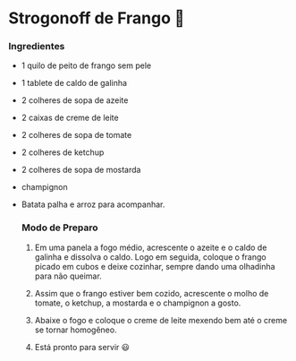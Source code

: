 # Strogonoff de Frango :chicken:

### Ingredientes

* 1 quilo de peito de frango sem pele

* 1 tablete de caldo de galinha

* 2 colheres de sopa de azeite

* 2 caixas de creme de leite

* 2 colheres de sopa de tomate

* 2 colheres de ketchup

* 2 colheres de sopa de mostarda

* champignon

* Batata palha e arroz para acompanhar.

  ### Modo de Preparo

  1. Em uma panela a fogo médio, acrescente o azeite e o caldo de galinha e dissolva o caldo. Logo em seguida, coloque o frango picado em cubos e deixe cozinhar, sempre dando uma olhadinha para não queimar.

  2. Assim que o frango estiver bem cozido, acrescente o molho de tomate, o ketchup, a mostarda e o champignon a gosto. 

  3. Abaixe o fogo e coloque o creme de leite mexendo bem até o creme se tornar homogêneo.

  4. Está pronto para servir :smiley:

     